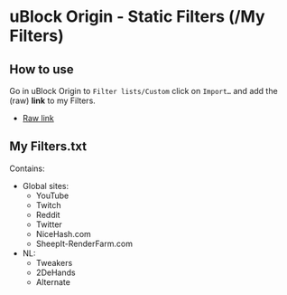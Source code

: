 # uBlock Origin - Static Filters (/My Filters)

## How to use

Go in uBlock Origin to `Filter lists/Custom` click on `Import…` and add the (raw) **link** to my Filters.

* [Raw link](https://github.com/DauwJonas/JS-Web-Userscripts/raw/master/uBlock%20Origin/Static%20Filters/My%20Filters.txt)

## My Filters.txt

Contains:

* Global sites:
  * YouTube
  * Twitch
  * Reddit
  * Twitter
  * NiceHash.com
  * SheepIt-RenderFarm.com
* NL:
  * Tweakers
  * 2DeHands
  * Alternate
